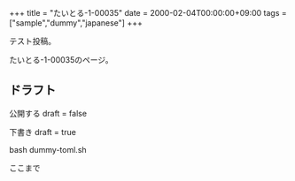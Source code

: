 +++
title = "たいとる-1-00035"
date = 2000-02-04T00:00:00+09:00
tags = ["sample","dummy","japanese"]
+++

テスト投稿。

たいとる-1-00035のページ。


## ドラフト

公開する
draft = false

下書き
draft = true

bash dummy-toml.sh

ここまで
